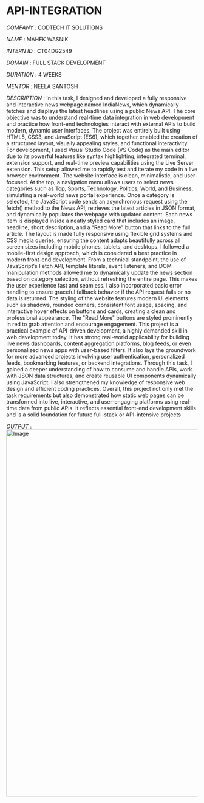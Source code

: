 # API-INTEGRATION

*COMPANY* : CODTECH IT SOLUTIONS

*NAME* : MAHEK WASNIK

*INTERN ID* : CT04DG2549

*DOMAIN* : FULL STACK DEVELOPMENT

*DURATION* : 4 WEEKS 

*MENTOR* : NEELA SANTOSH

*DESCRIPTION* : In this task, I designed and developed a fully responsive and interactive news webpage named IndiaNews, which dynamically fetches and displays the latest headlines using a public News API. The core objective was to understand real-time data integration in web development and practice how front-end technologies interact with external APIs to build modern, dynamic user interfaces. The project was entirely built using HTML5, CSS3, and JavaScript (ES6), which together enabled the creation of a structured layout, visually appealing styles, and functional interactivity. For development, I used Visual Studio Code (VS Code) as the main editor due to its powerful features like syntax highlighting, integrated terminal, extension support, and real-time preview capabilities using the Live Server extension. This setup allowed me to rapidly test and iterate my code in a live browser environment. The website interface is clean, minimalistic, and user-focused. At the top, a navigation menu allows users to select news categories such as Top, Sports, Technology, Politics, World, and Business, simulating a real-world news portal experience. Once a category is selected, the JavaScript code sends an asynchronous request using the fetch() method to the News API, retrieves the latest articles in JSON format, and dynamically populates the webpage with updated content. Each news item is displayed inside a neatly styled card that includes an image, headline, short description, and a “Read More” button that links to the full article. The layout is made fully responsive using flexible grid systems and CSS media queries, ensuring the content adapts beautifully across all screen sizes including mobile phones, tablets, and desktops. I followed a mobile-first design approach, which is considered a best practice in modern front-end development. From a technical standpoint, the use of JavaScript's Fetch API, template literals, event listeners, and DOM manipulation methods allowed me to dynamically update the news section based on category selection, without refreshing the entire page. This makes the user experience fast and seamless. I also incorporated basic error handling to ensure graceful fallback behavior if the API request fails or no data is returned. The styling of the website features modern UI elements such as shadows, rounded corners, consistent font usage, spacing, and interactive hover effects on buttons and cards, creating a clean and professional appearance. The "Read More" buttons are styled prominently in red to grab attention and encourage engagement. This project is a practical example of API-driven development, a highly demanded skill in web development today. It has strong real-world applicability for building live news dashboards, content aggregation platforms, blog feeds, or even personalized news apps with user-based filters. It also lays the groundwork for more advanced projects involving user authentication, personalized feeds, bookmarking features, or backend integrations. Through this task, I gained a deeper understanding of how to consume and handle APIs, work with JSON data structures, and create reusable UI components dynamically using JavaScript. I also strengthened my knowledge of responsive web design and efficient coding practices. Overall, this project not only met the task requirements but also demonstrated how static web pages can be transformed into live, interactive, and user-engaging platforms using real-time data from public APIs. It reflects essential front-end development skills and is a solid foundation for future full-stack or API-intensive projects

*OUTPUT* : 
<img width="1818" height="966" alt="Image" src="https://github.com/user-attachments/assets/ffdb83a7-b6f4-4e68-aa99-608382f013ce" />
